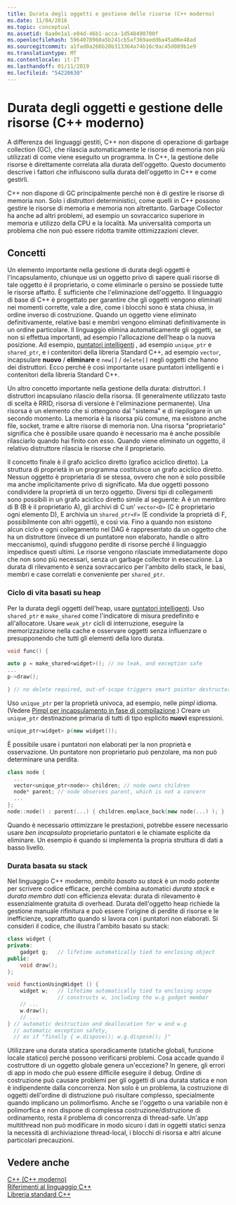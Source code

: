 ```yaml
---
title: Durata degli oggetti e gestione delle risorse (C++ moderno)
ms.date: 11/04/2016
ms.topic: conceptual
ms.assetid: 8aa0e1a1-e04d-46b1-acca-1d548490700f
ms.openlocfilehash: 5964078960a5b241cb5af369aeddba45a06e48ad
ms.sourcegitcommit: a1fad0a266b20b313364a74b16c9ac45d089b1e9
ms.translationtype: MT
ms.contentlocale: it-IT
ms.lasthandoff: 01/11/2019
ms.locfileid: "54220630"
---
```

# <a name="object-lifetime-and-resource-management-modern-c"></a>Durata degli oggetti e gestione delle risorse (C++ moderno)

A differenza dei linguaggi gestiti, C++ non dispone di operazione di garbage collection (GC), che rilascia automaticamente le risorse di memoria non più utilizzati di come viene eseguito un programma. In C++, la gestione delle risorse è direttamente correlata alla durata dell'oggetto. Questo documento descrive i fattori che influiscono sulla durata dell'oggetto in C++ e come gestirli.

C++ non dispone di GC principalmente perché non è di gestire le risorse di memoria non. Solo i distruttori deterministici, come quelli in C++ possono gestire le risorse di memoria e memoria non altrettanto. Garbage Collector ha anche ad altri problemi, ad esempio un sovraccarico superiore in memoria e utilizzo della CPU e la località. Ma universalità comporta un problema che non può essere ridotta tramite ottimizzazioni clever.

## <a name="concepts"></a>Concetti

Un elemento importante nella gestione di durata degli oggetti è l'incapsulamento, chiunque usi un oggetto privo di sapere quali risorse di tale oggetto è il proprietario, o come eliminarle o persino se possiede tutte le risorse affatto. È sufficiente che l'eliminazione dell'oggetto. Il linguaggio di base di C++ è progettato per garantire che gli oggetti vengono eliminati nei momenti corrette, vale a dire, come i blocchi sono è stata chiusa, in ordine inverso di costruzione. Quando un oggetto viene eliminato definitivamente, relative basi e membri vengono eliminati definitivamente in un ordine particolare.  Il linguaggio elimina automaticamente gli oggetti, se non si effettua importanti, ad esempio l'allocazione dell'heap o la nuova posizione.  Ad esempio, [puntatori intelligenti](../cpp/smart-pointers-modern-cpp.md) , ad esempio `unique_ptr` e `shared_ptr`, e i contenitori della libreria Standard C++, ad esempio `vector`, incapsulare **nuovo** /  **eliminare** e `new[]` / `delete[]` negli oggetti che hanno dei distruttori. Ecco perché è così importante usare puntatori intelligenti e i contenitori della libreria Standard C++.

Un altro concetto importante nella gestione della durata: distruttori. I distruttori incapsulano rilascio della risorsa.  (Il generalmente utilizzato tasto di scelta è RRID, risorsa di versione è l'eliminazione permanente).  Una risorsa è un elemento che si ottengono dal "sistema" e di riepilogare in un secondo momento.  La memoria è la risorsa più comune, ma esistono anche file, socket, trame e altre risorse di memoria non. Una risorsa "proprietario" significa che è possibile usare quando è necessario ma è anche possibile rilasciarlo quando hai finito con esso.  Quando viene eliminato un oggetto, il relativo distruttore rilascia le risorse che il proprietario.

Il concetto finale è il grafo aciclico diretto (grafico aciclico diretto).  La struttura di proprietà in un programma costituisce un grafo aciclico diretto. Nessun oggetto è proprietaria di se stessa, ovvero che non è solo possibile ma anche implicitamente privo di significato. Ma due oggetti possono condividere la proprietà di un terzo oggetto.  Diversi tipi di collegamenti sono possibili in un grafo aciclico diretto simile al seguente: A è un membro di B (B è il proprietario A), gli archivi di C un' `vector<D>` (C è proprietario ogni elemento D), E archivia un `shared_ptr<F>` (E condivide la proprietà di F, possibilmente con altri oggetti), e così via.  Fino a quando non esistono alcun ciclo e ogni collegamento nel DAG è rappresentato da un oggetto che ha un distruttore (invece di un puntatore non elaborato, handle o altro meccanismo), quindi sfuggono perdite di risorse perché il linguaggio impedisce questi ultimi. Le risorse vengono rilasciate immediatamente dopo che non sono più necessari, senza un garbage collector in esecuzione. La durata di rilevamento è senza sovraccarico per l'ambito dello stack, le basi, membri e case correlati e conveniente per `shared_ptr`.

### <a name="heap-based-lifetime"></a>Ciclo di vita basati su heap

Per la durata degli oggetti dell'heap, usare [puntatori intelligenti](../cpp/smart-pointers-modern-cpp.md). Uso `shared_ptr` e `make_shared` come l'indicatore di misura predefinito e all'allocatore. Usare `weak_ptr` cicli di interruzione, eseguire la memorizzazione nella cache e osservare oggetti senza influenzare o presupponendo che tutti gli elementi della loro durata.

```cpp
void func() {

auto p = make_shared<widget>(); // no leak, and exception safe
...
p->draw();

} // no delete required, out-of-scope triggers smart pointer destructor
```

Uso `unique_ptr` per la proprietà univoca, ad esempio, nelle *pimpl* idioma. (Vedere [Pimpl per incapsulamento in fase di compilazione](../cpp/pimpl-for-compile-time-encapsulation-modern-cpp.md).) Creare un `unique_ptr` destinazione primaria di tutti di tipo esplicito **nuovi** espressioni.

```cpp
unique_ptr<widget> p(new widget());
```

È possibile usare i puntatori non elaborati per la non proprietà e osservazione. Un puntatore non proprietario può penzolare, ma non può determinare una perdita.

```cpp
class node {
  ...
  vector<unique_ptr<node>> children; // node owns children
  node* parent; // node observes parent, which is not a concern
  ...
};
node::node() : parent(...) { children.emplace_back(new node(...) ); }
```

Quando è necessario ottimizzare le prestazioni, potrebbe essere necessario usare *ben incapsulato* proprietario puntatori e le chiamate esplicite da eliminare. Un esempio è quando si implementa la propria struttura di dati a basso livello.

### <a name="stack-based-lifetime"></a>Durata basata su stack

Nel linguaggio C++ moderno, *ambito basato su stack* è un modo potente per scrivere codice efficace, perché combina automatici *durata stack* e *durata membro dati* con efficienza elevata: durata di rilevamento è essenzialmente gratuita di overhead. Durata dell'oggetto heap richiede la gestione manuale rifinitura e può essere l'origine di perdite di risorse e le inefficienze, soprattutto quando si lavora con i puntatori non elaborati. Si consideri il codice, che illustra l'ambito basato su stack:

```cpp
class widget {
private:
    gadget g;   // lifetime automatically tied to enclosing object
public:
    void draw();
};

void functionUsingWidget () {
    widget w;   // lifetime automatically tied to enclosing scope
                // constructs w, including the w.g gadget member
    // ...
    w.draw();
    // ...
} // automatic destruction and deallocation for w and w.g
  // automatic exception safety,
  // as if "finally { w.dispose(); w.g.dispose(); }"
```

Utilizzare una durata statica sporadicamente (statiche globali, funzione locale statico) perché possono verificarsi problemi. Cosa accade quando il costruttore di un oggetto globale genera un'eccezione? In genere, gli errori di app in modo che può essere difficile eseguire il debug. Ordine di costruzione può causare problemi per gli oggetti di una durata statica e non è indipendente dalla concorrenza. Non solo è un problema, la costruzione di oggetti dell'ordine di distruzione può risultare complesso, specialmente quando implicano un polimorfismo. Anche se l'oggetto o una variabile non è polimorfica e non dispone di complessa costruzione/distruzione di ordinamento, resta il problema di concorrenza di thread-safe. Un'app multithread non può modificare in modo sicuro i dati in oggetti statici senza la necessità di archiviazione thread-local, i blocchi di risorsa e altri alcune particolari precauzioni.

## <a name="see-also"></a>Vedere anche

[C++ (C++ moderno)](../cpp/welcome-back-to-cpp-modern-cpp.md)<br/>
[Riferimenti al linguaggio C++](../cpp/cpp-language-reference.md)<br/>
[Libreria standard C++](../standard-library/cpp-standard-library-reference.md)
